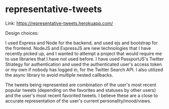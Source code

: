 # representative-tweets

Link: https://representative-tweets.herokuapp.com/

Design choices:

I used Express and Node for the backend, and used ejs and bootstrap for the frontend. NodeJS and ExpressJS are new technologies that I have recently picked up, and I wanted to attempt a project that would require me to use libraries that I have not used before. I have used PassportJS's Twitter Strategy for authentication and used the authenticated user's access token or my own if nobody has logged in, for the Twitter Search API. I also utilized the async library to avoid multiple nested callbacks.

The tweets being represented are combination of the user's most recent popular tweets (depending on the favorites and statuses by other users) and the user's most recent favorited tweets. I believe these are a close to accurate representation of the user's current personality/mood/views.
